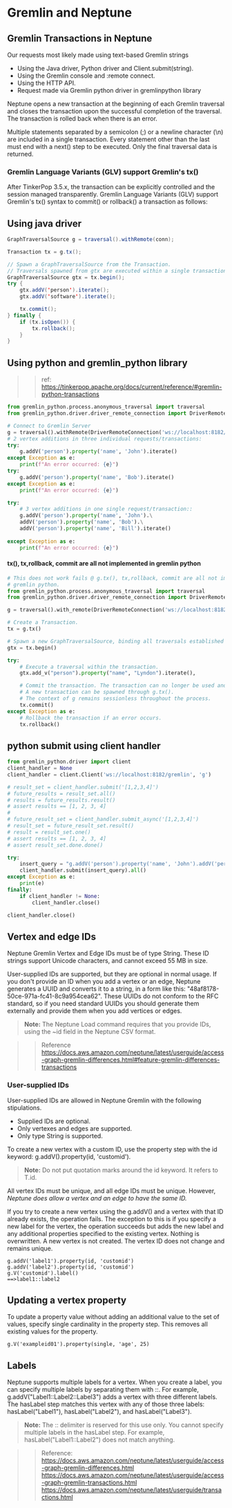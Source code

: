 # Gremlin and Neptune

## Gremlin Transactions in Neptune
 Our requests most  likely made using text-based Gremlin strings
- Using the Java driver, Python driver and Client.submit(string).
- Using the Gremlin console and :remote connect.
- Using the HTTP API.
- Request made via Gremlin python driver in gremlinpython library

Neptune opens a new transaction at the beginning of each Gremlin traversal and closes the transaction upon the
successful completion of the traversal. The transaction is rolled back when there is an error.

Multiple statements separated by a semicolon (;) or a newline character (\n) are included in a single transaction. Every
statement other than the last must end with a next() step to be executed. Only the final traversal data is returned.

### Gremlin Language Variants (GLV) support Gremlin's tx()

After TinkerPop 3.5.x, the transaction can be explicitly controlled and the session managed transparently. Gremlin
Language Variants (GLV) support Gremlin's tx() syntax to commit() or rollback() a transaction as follows:

## Using java driver
```java
GraphTraversalSource g = traversal().withRemote(conn);

Transaction tx = g.tx();

// Spawn a GraphTraversalSource from the Transaction.
// Traversals spawned from gtx are executed within a single transaction.
GraphTraversalSource gtx = tx.begin();
try {
    gtx.addV('person').iterate();
    gtx.addV('software').iterate();

    tx.commit();
} finally {
    if (tx.isOpen()) {
        tx.rollback();
    }
}
```
## Using python and gremlin_python library
>> ref: https://tinkerpop.apache.org/docs/current/reference/#gremlin-python-transactions
```python
from gremlin_python.process.anonymous_traversal import traversal
from gremlin_python.driver.driver_remote_connection import DriverRemoteConnection

# Connect to Gremlin Server
g = traversal().withRemote(DriverRemoteConnection('ws://localhost:8182/gremlin', 'g'))
# 2 vertex additions in three individual requests/transactions:
try:
    g.addV('person').property('name', 'John').iterate()
except Exception as e:
    print(f"An error occurred: {e}")   
try:    
    g.addV('person').property('name', 'Bob').iterate()
except Exception as e:
    print(f"An error occurred: {e}") 

try:
    # 3 vertex additions in one single request/transaction::
    g.addV('person').property('name', 'John').\
    addV('person').property('name', 'Bob').\
    addV('person').property('name', 'Bill').iterate()
        
except Exception as e:
    print(f"An error occurred: {e}")
```

#### tx(), tx,rollback, commit are all not implemented in gremlin python
```python
# This does not work fails @ g.tx(), tx,rollback, commit are all not implemented in
# gremlin python.
from gremlin_python.process.anonymous_traversal import traversal
from gremlin_python.driver.driver_remote_connection import DriverRemoteConnection

g = traversal().with_remote(DriverRemoteConnection('ws://localhost:8182/gremlin'))

# Create a Transaction.
tx = g.tx()

# Spawn a new GraphTraversalSource, binding all traversals established from it to tx.
gtx = tx.begin()

try:
    # Execute a traversal within the transaction.
    gtx.add_v("person").property("name", "Lyndon").iterate(),

    # Commit the transaction. The transaction can no longer be used and cannot be re-used.
    # A new transaction can be spawned through g.tx().
    # The context of g remains sessionless throughout the process.
    tx.commit()
except Exception as e:
    # Rollback the transaction if an error occurs.
    tx.rollback()
```
## python submit using client handler
```python
from gremlin_python.driver import client 
client_handler = None
client_handler = client.Client('ws://localhost:8182/gremlin', 'g') 

# result_set = client_handler.submit('[1,2,3,4]')  
# future_results = result_set.all()  
# results = future_results.result() 
# assert results == [1, 2, 3, 4] 
# 
# future_result_set = client_handler.submit_async('[1,2,3,4]') 
# result_set = future_result_set.result() 
# result = result_set.one() 
# assert results == [1, 2, 3, 4] 
# assert result_set.done.done() 

try:
    insert_query = "g.addV('person').property('name', 'John').addV('person').property('name', 'Bob').addV('person').property('name', 'Bill').iterate()"    
    client_handler.submit(insert_query).all()      
except Exception as e:
    print(e)  
finally:
    if client_handler != None:
        client_handler.close()

client_handler.close() 
```


## Vertex and edge IDs

Neptune Gremlin Vertex and Edge IDs must be of type String. These ID strings support Unicode characters, and cannot
exceed 55 MB in size.

User-supplied IDs are supported, but they are optional in normal usage. If you don't provide an ID when you add a vertex
or an edge, Neptune generates a UUID and converts it to a string, in a form like this: "48af8178-50ce-971a-fc41-8c9a954cea62". 
These UUIDs do not conform to the RFC standard, so if you need standard UUIDs you should generate them externally and 
provide them when you add vertices or edges.

>**Note:**  The Neptune Load command requires that you provide IDs, using the ~id field in the Neptune CSV format.

>> Reference https://docs.aws.amazon.com/neptune/latest/userguide/access-graph-gremlin-differences.html#feature-gremlin-differences-transactions

### User-supplied IDs
User-supplied IDs are allowed in Neptune Gremlin with the following stipulations.
* Supplied IDs are optional.
* Only vertexes and edges are supported.
* Only type String is supported.

To create a new vertex with a custom ID, use the property step with the id keyword: g.addV().property(id, 'customid').
> **Note:** Do not put quotation marks around the id keyword. It refers to T.id.

All vertex IDs must be unique, and all edge IDs must be unique. However, _Neptune does allow a vertex and an edge to have
the same ID._

If you try to create a new vertex using the g.addV() and a vertex with that ID already exists, the operation fails. The
exception to this is if you specify a new label for the vertex, the operation succeeds but adds the new label and any
additional properties specified to the existing vertex. Nothing is overwritten. A new vertex is not created. The vertex
ID does not change and remains unique.
```gremlin
g.addV('label1').property(id, 'customid')
g.addV('label2').property(id, 'customid')
g.V('customid').label()
==>label1::label2
```

## Updating a vertex property
To update a property value without adding an additional value to the set of values, specify single cardinality in the property step.
This removes all existing values for the property.
```gremlin
g.V('exampleid01').property(single, 'age', 25)
```

## Labels

Neptune supports multiple labels for a vertex. When you create a label, you can specify multiple labels by separating
them with ::. For example, g.addV("Label1::Label2::Label3") adds a vertex with three different labels. The hasLabel step
matches this vertex with any of those three labels: hasLabel("Label1"), hasLabel("Label2"), and hasLabel("Label3").

>**Note:** The :: delimiter is reserved for this use only. You cannot specify multiple labels in the hasLabel step. 
> For example, hasLabel("Label1::Label2") does not match anything.



>> Reference: https://docs.aws.amazon.com/neptune/latest/userguide/access-graph-gremlin-differences.html
> https://docs.aws.amazon.com/neptune/latest/userguide/access-graph-gremlin-transactions.html
> https://docs.aws.amazon.com/neptune/latest/userguide/transactions.html
